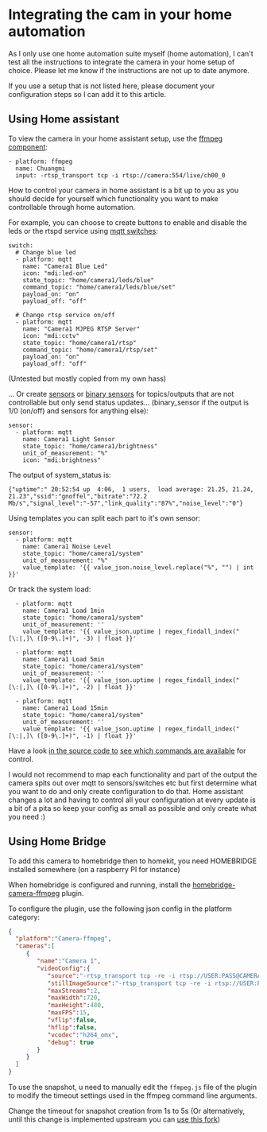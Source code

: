 # Integrating the cam in your home automation

As I only use one home automation suite myself (home automation), 
I can't test all the instructions to integrate the camera in your home setup of choice. 
Please let me know if the instructions are not up to date anymore.

If you use a setup that is not listed here, 
please document your configuration steps so I can add it to this article.


## Using Home assistant

To view the camera in your home assistant setup, 
use the [ffmpeg component](https://www.home-assistant.io/components/camera.ffmpeg/):

```
- platform: ffmpeg
  name: Chuangmi
  input: -rtsp_transport tcp -i rtsp://camera:554/live/ch00_0
```

How to control your camera in home assistant is a bit up to you as you should decide for yourself 
which functionality you want to make controllable through home automation.

For example, you can choose to create buttons to enable and disable the leds 
or the rtspd service using [mqtt switches](https://www.home-assistant.io/components/switch.mqtt/):

```
switch:
  # Change blue led
  - platform: mqtt
    name: "Camera1 Blue Led"
    icon: "mdi:led-on"
    state_topic: "home/camera1/leds/blue"
    command_topic: "home/camera1/leds/blue/set"
    payload_on: "on"
    payload_off: "off"

  # Change rtsp service on/off
  - platform: mqtt
    name: "Camera1 MJPEG RTSP Server"
    icon: "mdi:cctv"
    state_topic: "home/camera1/rtsp"
    command_topic: "home/camera1/rtsp/set"
    payload_on: "on"
    payload_off: "off"
```

(Untested but mostly copied from my own hass)

... Or create [sensors](https://www.home-assistant.io/components/sensor.mqtt/) 
or [binary sensors](https://www.home-assistant.io/components/binary_sensor.mqtt/) for topics/outputs 
that are not controllable but only send status updates... 
(binary_sensor if the output is 1/0 (on/off) and sensors for anything else):

```
sensor:
  - platform: mqtt
    name: Camera1 Light Sensor
    state_topic: "home/camera1/brightness"
    unit_of_measurement: "%"
    icon: "mdi:brightness"
```

The output of system_status is:

```
{"uptime":" 20:52:54 up  4:06,  1 users,  load average: 21.25, 21.24, 21.23","ssid":"gnoffel","bitrate":"72.2 Mb/s","signal_level":"-57","link_quality":"87%","noise_level":"0"}
```

Using templates you can split each part to it's own sensor:

```
sensor:
  - platform: mqtt
    name: Camera1 Noise Level
    state_topic: "home/camera1/system"
    unit_of_measurement: "%"
    value_template: '{{ value_json.noise_level.replace("%", "") | int }}'
```

Or track the system load:

```
  - platform: mqtt
    name: Camera1 Load 1min
    state_topic: "home/camera1/system"
    unit_of_measurement: ''
    value_template: '{{ value_json.uptime | regex_findall_index("[\:|,]\ ([0-9\.]+)", -3) | float }}'

  - platform: mqtt
    name: Camera1 Load 5min
    state_topic: "home/camera1/system"
    unit_of_measurement: ''
    value_template: '{{ value_json.uptime | regex_findall_index("[\:|,]\ ([0-9\.]+)", -2) | float }}'

  - platform: mqtt
    name: Camera1 Load 15min
    state_topic: "home/camera1/system"
    unit_of_measurement: ''
    value_template: '{{ value_json.uptime | regex_findall_index("[\:|,]\ ([0-9\.]+)", -1) | float }}'
```


Have a look [in the source code to](https://github.com/balves42/miicam_2022/blob/master/sdcard/firmware/scripts/mqtt-interval.sh) 
[see which commands are available](https://github.com/balves42/miicam_2022/blob/master/sdcard/firmware/scripts/mqtt-control.sh) 
for control.

I would not recommend to map each functionality and part of the output the camera spits out 
over mqtt to sensors/switches etc but first determine what you want to do and only create configuration to do that. 
Home assistant changes a lot and having to control all your configuration at every update is a bit of a pita 
so keep your config as small as possible and only create what you need :)


## Using Home Bridge

To add this camera to homebridge then to homekit, you need HOMEBRIDGE installed somewhere (on a raspberry PI for instance)

When homebridge is configured and running, 
install the [homebridge-camera-ffmpeg](https://github.com/KhaosT/homebridge-camera-ffmpeg) plugin.

To configure the plugin, use the following json config in the platform category:

```json
{
  "platform":"Camera-ffmpeg",
  "cameras":[
     {
        "name":"Camera 1",
        "videoConfig":{
           "source":"-rtsp_transport tcp -re -i rtsp://USER:PASS@CAMERA_HOSTNAME:554/live/ch00_0",
           "stillImageSource":"-rtsp_transport tcp -re -i rtsp://USER:PASS@CAMERA_HOSTNAME:554/live/ch00_0 -vframes 1",
           "maxStreams":2,
           "maxWidth":720,
           "maxHeight":480,
           "maxFPS":15,
           "vflip":false,
           "hflip":false,
           "vcodec":"h264_omx",
           "debug": true
        }
     }
  ]
}
```

To use the snapshot, u need to manually edit the `ffmpeg.js` file of the plugin 
to modify the timeout settings used in the ffmpeg command line arguments.

Change the timeout for snapshot creation from 1s to 5s (Or alternatively, 
until this change is implemented upstream you can [use this fork](https://github.com/epalzeolithe/homebridge-camera-ffmpeg))

